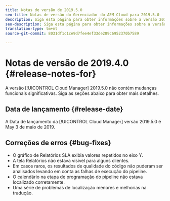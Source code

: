 ```yaml
---
title: Notas de versão de 2019.5.0
seo-title: Notas de versão do Gerenciador do AEM Cloud para 2019.5.0
description: Siga esta página para obter informações sobre a versão 2019.5.0 do Gerenciador de nuvem.
seo-description: Siga esta página para obter informações sobre a versão 2019.5.0 do Gerenciador de AEM Cloud.
translation-type: tm+mt
source-git-commit: 8031df1c1ce9d7fee4ef33de289c6952370b7589

---
```



# Notas de versão de 2019.4.0 {#release-notes-for}

A versão [!UICONTROL Cloud Manager] 2019.5.0 não contém mudanças funcionais significativas. Siga as seções abaixo para obter mais detalhes.

## Data de lançamento {#release-date}

A Data de lançamento da [!UICONTROL Cloud Manager] versão 2019.5.0 é May 3 de maio de 2019.


## Correções de erros {#bug-fixes}

* O gráfico de Relatórios SLA exibia valores repetidos no eixo Y.
* A tela Relatórios não estava visível para alguns clientes.
* Em casos raros, os resultados de qualidade do código não puderam ser analisados levando em conta as falhas de execução do pipeline.
* O calendário na etapa de programação do pipeline não estava localizado corretamente.
* Uma série de problemas de localização menores e melhorias na tradução.